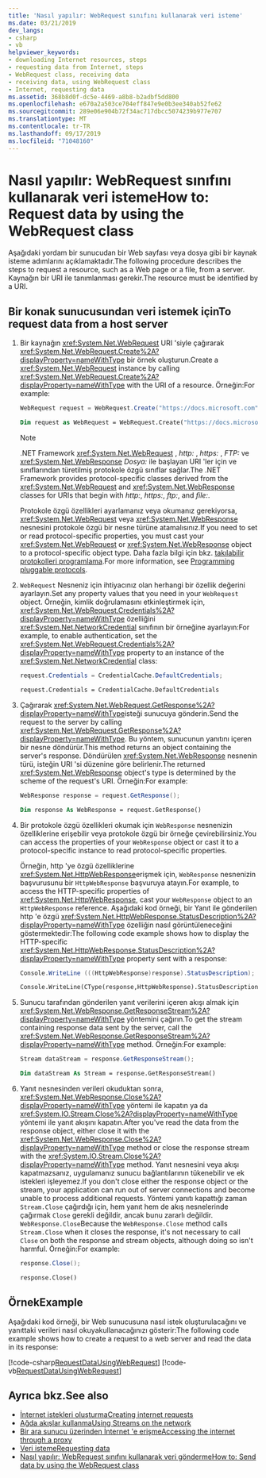 ```yaml
---
title: 'Nasıl yapılır: WebRequest sınıfını kullanarak veri isteme'
ms.date: 03/21/2019
dev_langs:
- csharp
- vb
helpviewer_keywords:
- downloading Internet resources, steps
- requesting data from Internet, steps
- WebRequest class, receiving data
- receiving data, using WebRequest class
- Internet, requesting data
ms.assetid: 368b8d0f-dc5e-4469-a8b8-b2adbf5dd800
ms.openlocfilehash: e670a2a503ce704eff847e9e0b3ee340ab52fe62
ms.sourcegitcommit: 289e06e904b72f34ac717dbcc5074239b977e707
ms.translationtype: MT
ms.contentlocale: tr-TR
ms.lasthandoff: 09/17/2019
ms.locfileid: "71048160"
---
```

# <a name="how-to-request-data-by-using-the-webrequest-class"></a><span data-ttu-id="eb2f2-102">Nasıl yapılır: WebRequest sınıfını kullanarak veri isteme</span><span class="sxs-lookup"><span data-stu-id="eb2f2-102">How to: Request data by using the WebRequest class</span></span>

<span data-ttu-id="eb2f2-103">Aşağıdaki yordam bir sunucudan bir Web sayfası veya dosya gibi bir kaynak isteme adımlarını açıklamaktadır.</span><span class="sxs-lookup"><span data-stu-id="eb2f2-103">The following procedure describes the steps to request a resource, such as a Web page or a file, from a server.</span></span> <span data-ttu-id="eb2f2-104">Kaynağın bir URI ile tanımlanması gerekir.</span><span class="sxs-lookup"><span data-stu-id="eb2f2-104">The resource must be identified by a URI.</span></span>

## <a name="to-request-data-from-a-host-server"></a><span data-ttu-id="eb2f2-105">Bir konak sunucusundan veri istemek için</span><span class="sxs-lookup"><span data-stu-id="eb2f2-105">To request data from a host server</span></span>

1. <span data-ttu-id="eb2f2-106">Bir kaynağın <xref:System.Net.WebRequest> URI 'siyle çağırarak <xref:System.Net.WebRequest.Create%2A?displayProperty=nameWithType> bir örnek oluşturun.</span><span class="sxs-lookup"><span data-stu-id="eb2f2-106">Create a <xref:System.Net.WebRequest> instance by calling <xref:System.Net.WebRequest.Create%2A?displayProperty=nameWithType> with the URI of a resource.</span></span> <span data-ttu-id="eb2f2-107">Örneğin:</span><span class="sxs-lookup"><span data-stu-id="eb2f2-107">For example:</span></span>

    ```csharp
    WebRequest request = WebRequest.Create("https://docs.microsoft.com");
    ```

    ```vb
    Dim request as WebRequest = WebRequest.Create("https://docs.microsoft.com")
    ```

    > [!NOTE]
    > <span data-ttu-id="eb2f2-108">.NET Framework <xref:System.Net.WebRequest> , *http:* , *https:* , *FTP:* ve <xref:System.Net.WebResponse> *Dosya:* ile başlayan URI 'ler için ve sınıflarından türetilmiş protokole özgü sınıflar sağlar.</span><span class="sxs-lookup"><span data-stu-id="eb2f2-108">The .NET Framework provides protocol-specific classes derived from the <xref:System.Net.WebRequest> and <xref:System.Net.WebResponse> classes for URIs that begin with *http:*, *https:*, *ftp:*, and *file:*.</span></span>

    <span data-ttu-id="eb2f2-109">Protokole özgü özellikleri ayarlamanız veya okumanız gerekiyorsa, <xref:System.Net.WebRequest> veya <xref:System.Net.WebResponse> nesnesini protokole özgü bir nesne türüne atamalısınız.</span><span class="sxs-lookup"><span data-stu-id="eb2f2-109">If you need to set or read protocol-specific properties, you must cast your <xref:System.Net.WebRequest> or <xref:System.Net.WebResponse> object to a protocol-specific object type.</span></span> <span data-ttu-id="eb2f2-110">Daha fazla bilgi için bkz. [takılabilir protokolleri programlama](programming-pluggable-protocols.md).</span><span class="sxs-lookup"><span data-stu-id="eb2f2-110">For more information, see [Programming pluggable protocols](programming-pluggable-protocols.md).</span></span>

2. <span data-ttu-id="eb2f2-111">`WebRequest` Nesneniz için ihtiyacınız olan herhangi bir özellik değerini ayarlayın.</span><span class="sxs-lookup"><span data-stu-id="eb2f2-111">Set any property values that you need in your `WebRequest` object.</span></span> <span data-ttu-id="eb2f2-112">Örneğin, kimlik doğrulamasını etkinleştirmek için, <xref:System.Net.WebRequest.Credentials%2A?displayProperty=nameWithType> özelliğini <xref:System.Net.NetworkCredential> sınıfının bir örneğine ayarlayın:</span><span class="sxs-lookup"><span data-stu-id="eb2f2-112">For example, to enable authentication, set the <xref:System.Net.WebRequest.Credentials%2A?displayProperty=nameWithType> property to an instance of the <xref:System.Net.NetworkCredential> class:</span></span>

    ```csharp
    request.Credentials = CredentialCache.DefaultCredentials;
    ```

    ```vb
    request.Credentials = CredentialCache.DefaultCredentials
    ```

3. <span data-ttu-id="eb2f2-113">Çağırarak <xref:System.Net.WebRequest.GetResponse%2A?displayProperty=nameWithType>isteği sunucuya gönderin.</span><span class="sxs-lookup"><span data-stu-id="eb2f2-113">Send the request to the server by calling <xref:System.Net.WebRequest.GetResponse%2A?displayProperty=nameWithType>.</span></span> <span data-ttu-id="eb2f2-114">Bu yöntem, sunucunun yanıtını içeren bir nesne döndürür.</span><span class="sxs-lookup"><span data-stu-id="eb2f2-114">This method returns an object containing the server's response.</span></span> <span data-ttu-id="eb2f2-115">Döndürülen <xref:System.Net.WebResponse> nesnenin türü, isteğin URI 'si düzenine göre belirlenir.</span><span class="sxs-lookup"><span data-stu-id="eb2f2-115">The returned <xref:System.Net.WebResponse> object's type is determined by the scheme of the request's URI.</span></span> <span data-ttu-id="eb2f2-116">Örneğin:</span><span class="sxs-lookup"><span data-stu-id="eb2f2-116">For example:</span></span>

    ```csharp
    WebResponse response = request.GetResponse();
    ```

    ```vb
    Dim response As WebResponse = request.GetResponse()
    ```

4. <span data-ttu-id="eb2f2-117">Bir protokole özgü özellikleri okumak için `WebResponse` nesnenizin özelliklerine erişebilir veya protokole özgü bir örneğe çevirebilirsiniz.</span><span class="sxs-lookup"><span data-stu-id="eb2f2-117">You can access the properties of your `WebResponse` object or cast it to a protocol-specific instance to read protocol-specific properties.</span></span>

    <span data-ttu-id="eb2f2-118">Örneğin, http 'ye özgü özelliklerine <xref:System.Net.HttpWebResponse>erişmek için, `WebResponse` nesnenizin başvurusunu bir `HttpWebResponse` başvuruya atayın.</span><span class="sxs-lookup"><span data-stu-id="eb2f2-118">For example, to access the HTTP-specific properties of <xref:System.Net.HttpWebResponse>, cast your `WebResponse` object to an `HttpWebResponse` reference.</span></span> <span data-ttu-id="eb2f2-119">Aşağıdaki kod örneği, bir Yanıt ile gönderilen http 'e özgü <xref:System.Net.HttpWebResponse.StatusDescription%2A?displayProperty=nameWithType> özelliğin nasıl görüntüleneceğini göstermektedir:</span><span class="sxs-lookup"><span data-stu-id="eb2f2-119">The following code example shows how to display the HTTP-specific <xref:System.Net.HttpWebResponse.StatusDescription%2A?displayProperty=nameWithType> property sent with a response:</span></span>

    ```csharp
    Console.WriteLine (((HttpWebResponse)response).StatusDescription);
    ```

    ```vb
    Console.WriteLine(CType(response,HttpWebResponse).StatusDescription)
    ```

5. <span data-ttu-id="eb2f2-120">Sunucu tarafından gönderilen yanıt verilerini içeren akışı almak için <xref:System.Net.WebResponse.GetResponseStream%2A?displayProperty=nameWithType> yöntemini çağırın.</span><span class="sxs-lookup"><span data-stu-id="eb2f2-120">To get the stream containing response data sent by the server, call the <xref:System.Net.WebResponse.GetResponseStream%2A?displayProperty=nameWithType> method.</span></span> <span data-ttu-id="eb2f2-121">Örneğin:</span><span class="sxs-lookup"><span data-stu-id="eb2f2-121">For example:</span></span>

    ```csharp
    Stream dataStream = response.GetResponseStream();
    ```

    ```vb
    Dim dataStream As Stream = response.GetResponseStream()
    ```

6. <span data-ttu-id="eb2f2-122">Yanıt nesnesinden verileri okuduktan sonra, <xref:System.Net.WebResponse.Close%2A?displayProperty=nameWithType> yöntemi ile kapatın ya da <xref:System.IO.Stream.Close%2A?displayProperty=nameWithType> yöntemi ile yanıt akışını kapatın.</span><span class="sxs-lookup"><span data-stu-id="eb2f2-122">After you've read the data from the response object, either close it with the <xref:System.Net.WebResponse.Close%2A?displayProperty=nameWithType> method or close the response stream with the <xref:System.IO.Stream.Close%2A?displayProperty=nameWithType> method.</span></span> <span data-ttu-id="eb2f2-123">Yanıt nesnesini veya akışı kapatmazsanız, uygulamanız sunucu bağlantılarının tükenebilir ve ek istekleri işleyemez.</span><span class="sxs-lookup"><span data-stu-id="eb2f2-123">If you don't close either the response object or the stream, your application can run out of server connections and become unable to process additional requests.</span></span> <span data-ttu-id="eb2f2-124">Yöntemi yanıtı kapattığı zaman `Stream.Close` çağırdığı için, hem yanıt hem de akış nesnelerinde çağırmak `Close` gerekli değildir, ancak bunu zararlı değildir. `WebResponse.Close`</span><span class="sxs-lookup"><span data-stu-id="eb2f2-124">Because the `WebResponse.Close` method calls `Stream.Close` when it closes the response, it's not necessary to call `Close` on both the response and stream objects, although doing so isn't harmful.</span></span> <span data-ttu-id="eb2f2-125">Örneğin:</span><span class="sxs-lookup"><span data-stu-id="eb2f2-125">For example:</span></span>

    ```csharp
    response.Close();
    ```

    ```vb
    response.Close()
    ```

## <a name="example"></a><span data-ttu-id="eb2f2-126">Örnek</span><span class="sxs-lookup"><span data-stu-id="eb2f2-126">Example</span></span>

<span data-ttu-id="eb2f2-127">Aşağıdaki kod örneği, bir Web sunucusuna nasıl istek oluşturulacağını ve yanıttaki verileri nasıl okuyakullanacağınızı gösterir:</span><span class="sxs-lookup"><span data-stu-id="eb2f2-127">The following code example shows how to create a request to a web server and read the data in its response:</span></span>

[!code-csharp[RequestDataUsingWebRequest](../../../samples/snippets/csharp/VS_Snippets_Network/RequestDataUsingWebRequest/cs/WebRequestGetExample.cs)]
[!code-vb[RequestDataUsingWebRequest](../../../samples/snippets/visualbasic/VS_Snippets_Network/RequestDataUsingWebRequest/vb/WebRequestGetExample.vb)]

## <a name="see-also"></a><span data-ttu-id="eb2f2-128">Ayrıca bkz.</span><span class="sxs-lookup"><span data-stu-id="eb2f2-128">See also</span></span>

- [<span data-ttu-id="eb2f2-129">İnternet istekleri oluşturma</span><span class="sxs-lookup"><span data-stu-id="eb2f2-129">Creating internet requests</span></span>](creating-internet-requests.md)
- [<span data-ttu-id="eb2f2-130">Ağda akışlar kullanma</span><span class="sxs-lookup"><span data-stu-id="eb2f2-130">Using Streams on the network</span></span>](using-streams-on-the-network.md)
- [<span data-ttu-id="eb2f2-131">Bir ara sunucu üzerinden İnternet 'e erişme</span><span class="sxs-lookup"><span data-stu-id="eb2f2-131">Accessing the internet through a proxy</span></span>](accessing-the-internet-through-a-proxy.md)
- [<span data-ttu-id="eb2f2-132">Veri isteme</span><span class="sxs-lookup"><span data-stu-id="eb2f2-132">Requesting data</span></span>](requesting-data.md)
- [<span data-ttu-id="eb2f2-133">Nasıl yapılır: WebRequest sınıfını kullanarak veri gönderme</span><span class="sxs-lookup"><span data-stu-id="eb2f2-133">How to: Send data by using the WebRequest class</span></span>](how-to-send-data-using-the-webrequest-class.md)
